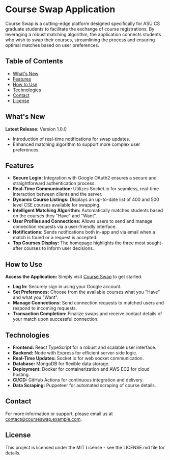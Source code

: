 # Course Swap Application

Course Swap is a cutting-edge platform designed specifically for ASU CS graduate students to facilitate the exchange of course registrations. By leveraging a robust matching algorithm, the application connects students who wish to swap their courses, streamlining the process and ensuring optimal matches based on user preferences.

## Table of Contents

- [What's New](#whats-new)
- [Features](#features)
- [How to Use](#how-to-use)
- [Technologies](#technologies)
- [Contact](#contact)
- [License](#license)

## What's New

**Latest Release:** Version 1.0.0

- Introduction of real-time notifications for swap updates.
- Enhanced matching algorithm to support more complex user preferences.

## Features

- **Secure Login:** Integration with Google OAuth2 ensures a secure and straightforward authentication process.
- **Real-Time Communication:** Utilizes Socket.io for seamless, real-time interaction between clients and the server.
- **Dynamic Course Listings:** Displays an up-to-date list of 400 and 500 level CSE courses available for swapping.
- **Intelligent Matching Algorithm:** Automatically matches students based on the courses they "Have" and "Want".
- **User Profiles and Connections:** Allows users to send and manage connection requests via a user-friendly interface.
- **Notifications:** Sends notifications both in-app and via email when a match is found or a request is accepted.
- **Top Courses Display:** The homepage highlights the three most sought-after courses to inform user decisions.

## How to Use

**Access the Application:** Simply visit [Course Swap](http://54.67.32.217/) to get started.

- **Log In:** Securely sign in using your Google account.
- **Set Preferences:** Choose from the available courses what you "Have" and what you "Want".
- **Manage Connections:** Send connection requests to matched users and respond to incoming requests.
- **Transaction Completion:** Finalize swaps and receive contact details of your match upon successful connection.

## Technologies

- **Frontend:** React TypeScript for a robust and scalable user interface.
- **Backend:** Node with Express for efficient server-side logic.
- **Real-Time Updates:** Socket.io for web socket communication.
- **Database:** MongoDB for flexible data storage.
- **Deployment:** Docker for containerization and AWS EC2 for cloud hosting.
- **CI/CD:** GitHub Actions for continuous integration and delivery.
- **Data Scraping:** Puppeteer for automated scraping of course details.

## Contact

For more information or support, please email us at [contact@courseswap.example.com](mailto:tanmaysalunke4@gmail.com).

## License

This project is licensed under the MIT License - see the LICENSE.md file for details.
